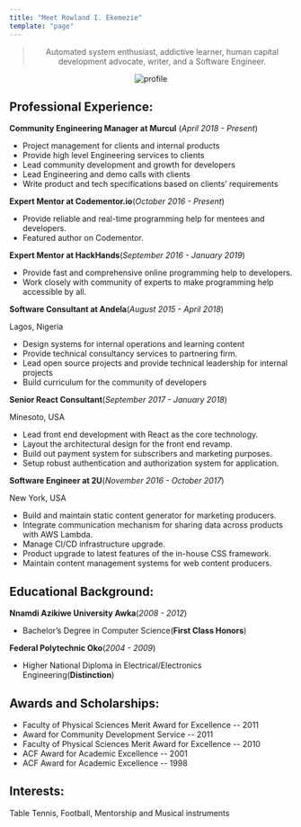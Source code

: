 ```yaml
---
title: "Meet Rowland I. Ekemezie"
template: "page"
---
```

<center>
	<blockquote>
		<p>Automated system enthusiast, addictive learner, human capital development advocate, writer, and a Software Engineer.</p>
	</blockquote>


![profile](https://avatars2.githubusercontent.com/u/15085641?s=300&v=4)

</center>

## Professional Experience:
**Community Engineering Manager at Murcul** (*April 2018 - Present*)
- Project management for clients and internal products
- Provide high level Engineering services to clients
- Lead community development and growth for developers
- Lead Engineering and demo calls with clients
- Write product and tech specifications based on clients’ requirements

**Expert Mentor at Codementor.io**(*October 2016 - Present*)

- Provide reliable and real-time programming help for mentees and developers.
- Featured author on Codementor.

**Expert Mentor at HackHands**(*September 2016 - January 2019*)

 - Provide fast and comprehensive online programming help to developers. 
 - Work closely with community of experts to make programming help accessible by all.

**Software Consultant at Andela**(*August 2015 - April 2018*)

Lagos, Nigeria

 - Design systems for internal operations and learning content 
 - Provide technical consultancy services to partnering firm. 
 - Lead open source projects and provide technical leadership for internal projects 
 - Build curriculum for the community of developers


**Senior React Consultant**(*September 2017 - January 2018*)

Minesoto, USA

- Lead front end development with React as the core technology. 
- Layout the architectural design for the front end revamp.
- Build out payment system for subscribers and marketing purposes.
- Setup robust authentication and authorization system for application.

**Software Engineer at 2U**(*November 2016 - October 2017*)

New York, USA

- Build and maintain static content generator for marketing producers.
- Integrate communication mechanism for sharing data across products with AWS Lambda.
- Manage CI/CD infrastructure upgrade.
- Product upgrade to latest features of the in-house CSS framework.
- Maintain content management systems for web content producers.

## Educational Background:
**Nnamdi Azikiwe University Awka**(*2008 - 2012*)

- Bachelor’s Degree in Computer Science(**First Class Honors**)

**Federal Polytechnic Oko**(*2004 - 2009*)

- Higher National Diploma in Electrical/Electronics Engineering(**Distinction**)

## Awards and Scholarships:
- Faculty of Physical Sciences Merit Award for Excellence				              -- 2011
- Award for Community Development Service					                            -- 2011
- Faculty of Physical Sciences Merit Award for Excellence				              -- 2010
- ACF Award for Academic Excellence						                                -- 2001
- ACF Award for Academic Excellence						                                -- 1998

## Interests:
Table Tennis, Football, Mentorship and Musical instruments

